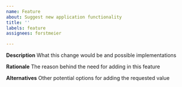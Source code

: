 ```yaml
---
name: Feature
about: Suggest new application functionality
title: ''
labels: feature
assignees: forstmeier

---
```


**Description**
What this change would be and possible implementations

**Rationale**
The reason behind the need for adding in this feature

**Alternatives**
Other potential options for adding the requested value
